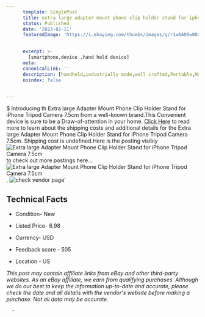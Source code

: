 ```yaml
---
      template: SinglePost
      title: extra large adapter mount phone clip holder stand for iphone tripod camera 7 5cm
      status: Published
      date: '2023-02-11'
      featuredImage: 'https://i.ebayimg.com/thumbs/images/g/r1wAAOSw0OxfRD60/s-l225.jpg'
       

      excerpt: >-
        [smartphone,device ,hand held device]
      meta:
      canonicalLink: ''
      description: [handheld,industrially made,well crafted,Portable,Mobile,Compact,Convenient,Lightweight,Maneuverable,Man-portable,Miniature,Carriable,Hand-held,Light,Holdable,Transportable,Mobile device,Pocket-sized,On-the-go,Wireless,Cordless,Compact size,Convenient size, smartphone,device ,hand held device]
      noindex: false
      

---
```

$
      Introducing th Extra large Adapter Mount Phone Clip Holder Stand for iPhone Tripod Camera 7.5cm from a well-known brand.This Convenient device  is sure to be a Draw-of-attention in your home. [Click Here](https://www.ebay.com/itm/164351652331?hash=item26441f31eb%3Ag%3Ar1wAAOSw0OxfRD60&mkevt=1&mkcid=1&mkrid=711-53200-19255-0&campid=%253CePNCampaignId%253E&customid=%253CreferenceId%253E&toolid=10049) to read more to learn about the shipping costs and additional details for the Extra large Adapter Mount Phone Clip Holder Stand for iPhone Tripod Camera 7.5cm. Shipping cost is undefined.Here is the posting visibly ![Extra large Adapter Mount Phone Clip Holder Stand for iPhone Tripod Camera 7.5cm](https://i.ebayimg.com/thumbs/images/g/r1wAAOSw0OxfRD60/s-l225.jpg) to check out more postings here... ![Extra large Adapter Mount Phone Clip Holder Stand for iPhone Tripod Camera 7.5cm](https://i.ebayimg.com/images/g/r1wAAOSw0OxfRD60/s-l1200.jpg), ![check vendor page](https://origin-galleryplus.ebayimg.com/ws/web/164351652331_2_0_1/225x225.jpg,https://origin-galleryplus.ebayimg.com/ws/web/164351652331_3_0_1/225x225.jpg,https://origin-galleryplus.ebayimg.com/ws/web/164351652331_4_0_1/225x225.jpg,https://origin-galleryplus.ebayimg.com/ws/web/164351652331_5_0_1/225x225.jpg,https://origin-galleryplus.ebayimg.com/ws/web/164351652331_6_0_1/225x225.jpg,https://origin-galleryplus.ebayimg.com/ws/web/164351652331_7_0_1/225x225.jpg,https://origin-galleryplus.ebayimg.com/ws/web/164351652331_8_0_1/225x225.jpg)'

      

 ## Technical Facts 



     
      

 - Condition- New 


      

 - Listed Price- 6.98 


      

 - Currency- USD 


      

 - Feedback score - 505 


      

 - Location - US 


      
      

 *_This post may contain affiliate links from eBay and other third-party websites. As an eBay affiliate, we earn from qualifying purchases. Although we do our best to keep the information up-to-date and accurate, please check the date and all details with the vendor's website before making a purchase. Not all data may be accurate._*




      -
